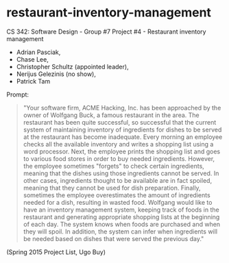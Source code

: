 # restaurant-inventory-management
CS 342: Software Design - Group #7 Project #4 - Restaurant inventory management


* Adrian Pasciak,
* Chase Lee,
* Christopher Schultz (appointed leader),
* Nerijus Gelezinis (no show),
* Patrick Tam


Prompt:


> "Your software firm, ACME Hacking, Inc. has been approached by the owner of 
Wolfgang Buck, a famous restaurant in the area. The restaurant has been quite 
successful, so successful that the current system of maintaining inventory of 
ingredients for dishes to be served at the restaurant has become inadequate. 
Every morning an employee checks all the available inventory and writes a 
shopping list using a word processor. Next, the employee prints the shopping 
list and goes to various food stores in order to buy needed ingredients. 
However, the employee sometimes "forgets" to check certain ingredients, meaning
that the dishes using those ingredients cannot be served. In other cases, 
ingredients thought to be available are in fact spoiled, meaning that they 
cannot be used for dish preparation. Finally, sometimes the employee 
overestimates the amount of ingredients needed for a dish, resulting in wasted 
food. Wolfgang would like to have an inventory management system, keeping track
of foods in the restaurant and generating appropriate shopping lists at the 
beginning of each day. The system knows when foods are purchased and when they 
will spoil. In addition, the system can infer when ingredients will be needed 
based on dishes that were served the previous day." 

(Spring 2015 Project List, Ugo Buy)
